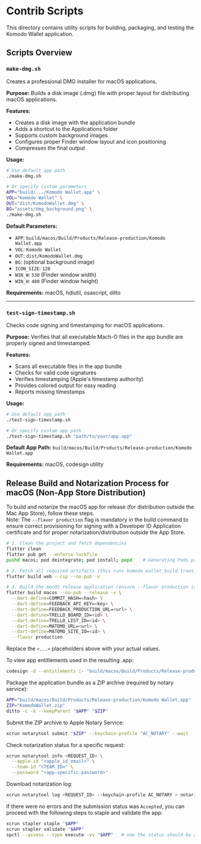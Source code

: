 # Contrib Scripts

This directory contains utility scripts for building, packaging, and testing the Komodo Wallet application.

## Scripts Overview

### `make-dmg.sh`
Creates a professional DMG installer for macOS applications.

**Purpose:** Builds a disk image (.dmg) file with proper layout for distributing macOS applications.

**Features:**
- Creates a disk image with the application bundle
- Adds a shortcut to the Applications folder
- Supports custom background images
- Configures proper Finder window layout and icon positioning
- Compresses the final output

**Usage:**
```bash
# Use default app path
./make-dmg.sh

# Or specify custom parameters
APP="build/.../Komodo Wallet.app" \
VOL="Komodo Wallet" \
OUT="dist/KomodoWallet.dmg" \
BG="assets/dmg_background.png" \
./make-dmg.sh
```

**Default Parameters:**
- `APP`: `build/macos/Build/Products/Release-production/Komodo Wallet.app`
- `VOL`: `Komodo Wallet`
- `OUT`: `dist/KomodoWallet.dmg`
- `BG`: (optional background image)
- `ICON_SIZE`: `128`
- `WIN_W`: `530` (Finder window width)
- `WIN_H`: `400` (Finder window height)

**Requirements:** macOS, hdiutil, osascript, ditto

---

### `test-sign-timestamp.sh`
Checks code signing and timestamping for macOS applications.

**Purpose:** Verifies that all executable Mach-O files in the app bundle are properly signed and timestamped.

**Features:**
- Scans all executable files in the app bundle
- Checks for valid code signatures
- Verifies timestamping (Apple's timestamp authority)
- Provides colored output for easy reading
- Reports missing timestamps

**Usage:**
```bash
# Use default app path
./test-sign-timestamp.sh

# Or specify custom app path
./test-sign-timestamp.sh "path/to/your/app.app"
```

**Default App Path:** `build/macos/Build/Products/Release-production/Komodo Wallet.app`

**Requirements:** macOS, codesign utility


## Release Build and Notarization Process for macOS (Non-App Store Distribution)

To build and notarize the macOS app for release (for distribution outside the Mac App Store), follow these steps.  
Note: The `--flavor production` flag is mandatory in the build command to ensure correct provisioning for signing with a Developer ID Application certificate and for proper notarization/distribution outside the App Store.

```bash
# 1. Clean the project and fetch dependencies
flutter clean
flutter pub get --enforce-lockfile
pushd macos; pod deintegrate; pod install; popd    # Generating Pods project

# 2. Fetch all required artifacts (this runs komodo_wallet_build_transformer)
flutter build web --csp --no-pub -v

# 3. Build the macOS release application (ensure --flavor production is present)
flutter build macos --no-pub --release -v \
  --dart-define=COMMIT_HASH=<hash> \
  --dart-define=FEEDBACK_API_KEY=<key> \
  --dart-define=FEEDBACK_PRODUCTION_URL=<url> \
  --dart-define=TRELLO_BOARD_ID=<id> \
  --dart-define=TRELLO_LIST_ID=<id> \
  --dart-define=MATOMO_URL=<url> \
  --dart-define=MATOMO_SITE_ID=<id> \
  --flavor production
```
Replace the `<...>` placeholders above with your actual values.

To view app entitlements used in the resulting .app:
```bash
codesign -d --entitlements :- "build/macos/Build/Products/Release-production/Komodo Wallet.app" | plutil -p -
```

Package the application bundle as a ZIP archive (required by notary service):
```bash
APP="build/macos/Build/Products/Release-production/Komodo Wallet.app"
ZIP="KomodoWallet.zip"
ditto -c -k --keepParent "$APP" "$ZIP"
```

Submit the ZIP archive to Apple Notary Service:
```bash
xcrun notarytool submit "$ZIP" --keychain-profile "AC_NOTARY" --wait
```

Check notarization status for a specific request:
```bash
xcrun notarytool info <REQUEST_ID> \
  --apple-id "<apple_id_email>" \
  --team-id "<TEAM_ID>" \
  --password "<app-specific-password>"
```

Download notarization log:
```bash
xcrun notarytool log <REQUEST_ID> --keychain-profile AC_NOTARY > notarization_errors.json
```

If there were no errors and the submission status was `Accepted`, you can proceed with the following steps to staple and validate the app:

```bash
xcrun stapler staple "$APP"
xcrun stapler validate "$APP"
spctl --assess --type execute -vv "$APP"   # now the status should be accepted
```













